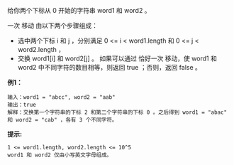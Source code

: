给你两个下标从 0 开始的字符串 word1 和 word2 。

一次 移动 由以下两个步骤组成：

- 选中两个下标 i 和 j ，分别满足 0 <= i < word1.length 和 0 <= j < word2.length ，
- 交换 word1[i] 和 word2[j] 。
如果可以通过 恰好一次 移动，使 word1 和 word2 中不同字符的数目相等，则返回 true ；否则，返回 false 。

**例1：**
```
输入：word1 = "abcc", word2 = "aab"
输出：true
解释：交换第一个字符串的下标 2 和第二个字符串的下标 0 。之后得到 word1 = "abac" 和 word2 = "cab" ，各有 3 个不同字符。
```

**提示:**
```
1 <= word1.length, word2.length <= 10^5
word1 和 word2 仅由小写英文字母组成。
```

